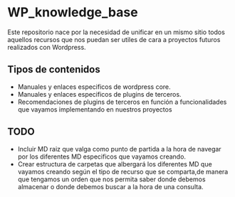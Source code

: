 # WP_knowledge_base

Este repositorio nace por la necesidad de unificar en un mismo sitio todos aquellos recursos que nos puedan ser utiles de cara a proyectos futuros realizados con Wordpress. 

## Tipos de contenidos
- Manuales y enlaces especificos de wordpress core.
- Manuales y enlaces especificos de plugins de terceros.
- Recomendaciones de plugins de terceros en función a funcionalidades que vayamos implementando en nuestros proyectos

## TODO

- Incluir MD raiz que valga como punto de partida a la hora de navegar por los diferentes MD especificos que vayamos creando.
- Crear estructura de carpetas que albergará los diferentes MD que vayamos creando según el tipo de recurso que se comparta,de manera que tengamos un orden que nos permita saber donde debemos almacenar o donde debemos buscar a la hora de una consulta.

